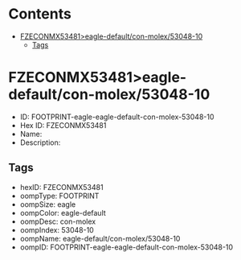 



Contents
========

* [FZECONMX53481>eagle-default/con-molex/53048-10](#fzeconmx53481eagle-defaultcon-molex53048-10)
	* [Tags](#tags)

# FZECONMX53481>eagle-default/con-molex/53048-10

- ID: FOOTPRINT-eagle-eagle-default-con-molex-53048-10
- Hex ID: FZECONMX53481
- Name: 
- Description: 

## Tags

- hexID: FZECONMX53481
- oompType: FOOTPRINT
- oompSize: eagle
- oompColor: eagle-default
- oompDesc: con-molex
- oompIndex: 53048-10
- oompName: eagle-default/con-molex/53048-10
- oompID: FOOTPRINT-eagle-eagle-default-con-molex-53048-10

